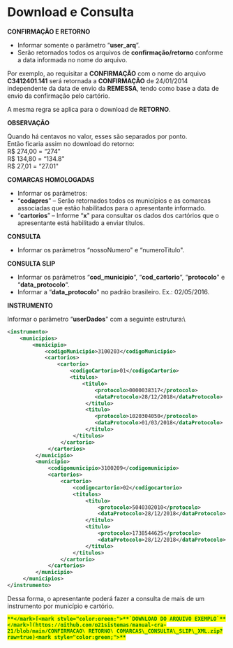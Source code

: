 # Download e Consulta

**CONFIRMAÇÃO E RETORNO**

* Informar somente o parâmetro “**user\_arq**”.
* Serão retornados todos os arquivos de **confirmação/retorno** conforme a data informada no nome do arquivo.

Por exemplo, ao requisitar a **CONFIRMAÇÃO** com o nome do arquivo **C3412401.141** será retornada a **CONFIRMAÇÃO** de 24/01/2014 independente da data de envio da **REMESSA**, tendo como base a data de envio da confirmação pelo cartório.

A mesma regra se aplica para o download de **RETORNO**.

**OBSERVAÇÃO**

Quando há centavos no valor, esses são separados por ponto.\
Então ficaria assim no download do retorno:\
R$ 274,00 = “274"\
R$ 134,80 = “134.8"\
R$ 27,01 = “27.01"

**COMARCAS HOMOLOGADAS**

* Informar os parâmetros:
* “**codapres**” – Serão retornados todos os municípios e as comarcas associadas que estão habilitados para o apresentante informado.
* “**cartorios**” – Informe “**x**" para consultar os dados dos cartórios que o apresentante está habilitado a enviar títulos.

**CONSULTA**

* Informar os parâmetros “nossoNumero" e “numeroTitulo".

**CONSULTA SLIP**

* Informar os parâmetros “**cod\_municipio**“, “**cod\_cartorio**“, “**protocolo**" e “**data\_protocolo**“.
* Informar a “**data\_protocolo**" no padrão brasileiro. Ex.: 02/05/2016.

**INSTRUMENTO**

Informar o parâmetro “**userDados**" com a seguinte estrutura:\\

```xml
<instrumento>
    <municipios>
        <municipio>
            <codigoMunicipio>3100203</codigoMunicipio>
            <cartorios>
                <cartorio>
                    <codigoCartorio>01</codigoCartorio>
                    <titulos>
                        <titulo>
                            <protocolo>0000038317</protocolo>
                            <dataProtocolo>28/12/2018</dataProtocolo>
                         </titulo>
                         <titulo>
                            <protocolo>1020304050</protocolo>
                            <dataProtocolo>01/03/2018</dataProtocolo>
                         </titulo>
                     </titulos>
                 </cartorio>
             </cartorios>
         </municipio>
         <municipio>
             <codigomunicipio>3100209</codigomunicipio>
             <cartorios>
                 <cartorio>
                     <codigocartorio>02</codigocartorio>
                     <titulos>
                         <titulo>
                             <protocolo>5040302010</protocolo>
                             <dataProtocolo>28/12/2018</dataProtocolo>
                         </titulo>
                         <titulo>
                             <protocolo>1738544625</protocolo>
                             <dataProtocolo>28/12/2018</dataProtocolo>
                         </titulo>
                     </titulos>
                 </cartorio>
             </cartorios>
         </municipio>
     </municipios>
</instrumento>
```

Dessa forma, o apresentante poderá fazer a consulta de mais de um instrumento por município e cartório.

<mark style="color:green;">**``**</mark>[<mark style="color:green;">**`DOWNLOAD DO ARQUIVO EXEMPLO`**</mark>](https://github.com/p21sistemas/manual-cra-21/blob/main/CONFIRMACAO\_RETORNO\_COMARCAS\_CONSULTA\_SLIP\_XML.zip?raw=true)<mark style="color:green;">**``**</mark>

